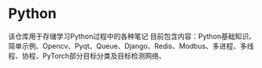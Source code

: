 # Python

该仓库用于存储学习Python过程中的各种笔记
目前包含内容：Python基础知识、简单示例、Opencv、Pyqt、Queue、Django、Redis、Modbus、多进程、多线程、协程、PyTorch部分目标分类及目标检测网络、
